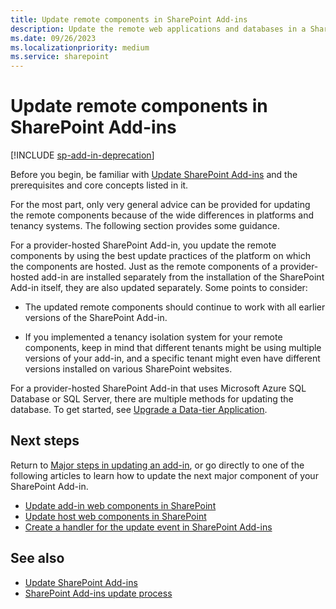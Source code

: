 ```yaml
---
title: Update remote components in SharePoint Add-ins
description: Update the remote web applications and databases in a SharePoint Add-in.
ms.date: 09/26/2023
ms.localizationpriority: medium
ms.service: sharepoint
---
```


# Update remote components in SharePoint Add-ins

[!INCLUDE [sp-add-in-deprecation](../../includes/snippets/sp-add-in-deprecation.md)]

Before you begin, be familiar with [Update SharePoint Add-ins](update-sharepoint-add-ins.md) and the prerequisites and core concepts listed in it.

For the most part, only very general advice can be provided for updating the remote components because of the wide differences in platforms and tenancy systems. The following section provides some guidance.

For a provider-hosted SharePoint Add-in, you update the remote components by using the best update practices of the platform on which the components are hosted. Just as the remote components of a provider-hosted add-in are installed separately from the installation of the SharePoint Add-in itself, they are also updated separately. Some points to consider:

- The updated remote components should continue to work with all earlier versions of the SharePoint Add-in.

- If you implemented a tenancy isolation system for your remote components, keep in mind that different tenants might be using multiple versions of your add-in, and a specific tenant might even have different versions installed on various SharePoint websites.

For a provider-hosted SharePoint Add-in that uses Microsoft Azure SQL Database or SQL Server, there are multiple methods for updating the database. To get started, see [Upgrade a Data-tier Application](https://msdn.microsoft.com/library/c117df94-f02b-403f-9383-ec5b3ac3763c.aspx).

## Next steps

Return to [Major steps in updating an add-in](update-sharepoint-add-ins.md#MajorAppUpgradeSteps), or go directly to one of the following articles to learn how to update the next major component of your SharePoint Add-in.

-  [Update add-in web components in SharePoint](update-add-in-web-components-in-sharepoint.md)
-  [Update host web components in SharePoint](update-host-web-components-in-sharepoint.md)
-  [Create a handler for the update event in SharePoint Add-ins](create-a-handler-for-the-update-event-in-sharepoint-add-ins.md)

## See also

-  [Update SharePoint Add-ins](update-sharepoint-add-ins.md)
-  [SharePoint Add-ins update process](sharepoint-add-ins-update-process.md) 
    
 

